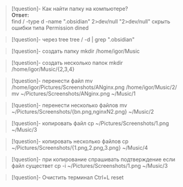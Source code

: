  > [!question]- Как найти папку на компьютере?  
> **Ответ:**  
> find / -type d -name ".obsidian" 2>dev/null 
> "2>dev/null" скрыть ошибки типа Permission dined

 > [!question]- через tree
> tree / -d | grep ".obsidian"

 > [!question]- создать папку
 >  mkdir /home/igor/Music 
 
 > [!question]- создать несколько папок 
 >  mkdir /home/igor/Music/{2,3,4}

 > [!question]- перенести файл
 >  mv /home/igor/Pictures/Screenshots/ANginx.png /home/igor/Music/2/
>   mv ~/Pictures/Screenshots/ANginx.png ~/Music/1

  > [!question]- перенести несколько файлов 
  > mv ~/Pictures/Screenshots/{bn.png,nginxN2.png} ~/Music/2

 > [!question]- копировать файл 
 > cp ~/Pictures/Screenshots/1.png ~/Music/3

 > [!question]- копировать несколько файлов 
 > cp ~/Pictures/Screenshots/{1.png,2.png,3.png} ~/Music/4

>[!question]- при копирование спрашивать подтверждение если файл существет
>cp -i ~/Pictures/Screenshots/1.png ~/Music/3

>[!question]- Очистить терминал
>Ctrl+L
>reset


 
 



